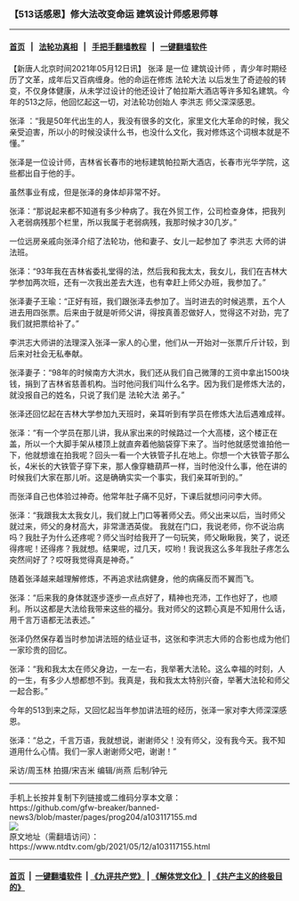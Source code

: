 ### 【513话感恩】修大法改变命运 建筑设计师感恩师尊
------------------------

#### [首页](https://github.com/gfw-breaker/banned-news3/blob/master/README.md) &nbsp;&nbsp;|&nbsp;&nbsp; [法轮功真相](https://github.com/begood0513/basic/blob/master/README.md)  &nbsp;&nbsp;|&nbsp;&nbsp; [手把手翻墙教程](https://github.com/gfw-breaker/guides/wiki)  &nbsp;&nbsp;|&nbsp;&nbsp; [一键翻墙软件](https://github.com/gfw-breaker/nogfw/blob/master/README.md)  



<div><div class="post_content" itemprop="articleBody">
 <p>
  【新唐人北京时间2021年05月12日讯】
  <ok href="https://www.ntdtv.com/gb/张泽.htm">
   张泽
  </ok>
  是一位
  <ok href="https://www.ntdtv.com/gb/建筑设计师.htm">
   建筑设计师
  </ok>
  ，青少年时期经历了文革，成年后又百病缠身。他的命运在修炼
  <ok href="https://www.ntdtv.com/gb/法轮大法.htm">
   法轮大法
  </ok>
  以后发生了奇迹般的转变，不仅身体健康，从未学过设计的他还设计了帕拉斯大酒店等许多知名建筑。今年的513之际，他回忆起这一切，对法轮功创始人
  <ok href="https://www.ntdtv.com/gb/李洪志.htm">
   李洪志
  </ok>
  师父深深感恩。
 </p>
 <p>
  <ok href="https://www.ntdtv.com/gb/张泽.htm">
   张泽
  </ok>
  ：“我是50年代出生的人，我没有很多的文化，家里文化大革命的时候，我父亲受迫害，所以小的时候没读什么书，也没什么文化，我对修炼这个词根本就是不懂。”
 </p>
 <p>
  张泽是一位设计师，吉林省长春市的地标建筑帕拉斯大酒店，长春市光华学院，这些都出自于他的手。
 </p>
 <p>
  虽然事业有成，但是张泽的身体却非常不好。
 </p>
 <p>
  张泽：“那说起来都不知道有多少种病了。我在外贸工作，公司检查身体，把我列入老弱病残那个栏里，所以我属于老弱病残，我那时候才30几岁。”
 </p>
 <p>
  一位远房亲戚向张泽介绍了法轮功，他和妻子、女儿一起参加了
  <ok href="https://www.ntdtv.com/gb/李洪志.htm">
   李洪志
  </ok>
  大师的讲法班。
 </p>
 <p>
  张泽：“93年我在吉林省委礼堂得的法，然后我和我太太，我女儿，我们在吉林大学参加两次班，还有一次我出差去大连，也有幸赶上师父办班，我参加了。”
 </p>
 <p>
  张泽妻子王瑜：“正好有班，我们跟张泽去参加了。当时进去的时候逃票，五个人进去用四张票。后来由于就是听师父讲，得按真善忍做好人，觉得这不对劲，完了我们就把票给补了。”
 </p>
 <p>
  李洪志大师讲的法理深入张泽一家人的心里，他们从一开始对一张票斤斤计较，到后来对社会无私奉献。
 </p>
 <p>
  张泽妻子：“98年的时候南方大洪水，我们还从我们自己微薄的工资中拿出1500块钱，捐到了吉林省慈善机构。当时他问我们叫什么名字。因为我们是修炼大法的，就没报自己的姓名，只说了我们是
  <ok href="https://www.ntdtv.com/gb/法轮大法.htm">
   法轮大法
  </ok>
  弟子。”
 </p>
 <p>
  张泽还回忆起在吉林大学参加九天班时，亲耳听到有学员在修炼大法后遇难成祥。
 </p>
 <p>
  张泽：“有一个学员在那儿讲，我从家出来的时候路过一个大高楼，这个楼正在盖，所以一个大脚手架从楼顶上就直奔着他脑袋穿下来了。当时他就感觉谁拍他一下，他就想谁在拍我呢？回头一看一个大铁管子扎在地上。你想一个大铁管子那么长，4米长的大铁管子穿下来，那人像穿糖葫芦一样，当时他没什么事，他在讲的时候我们大家在那儿听。这是确确实实一个事实，我们亲耳听到的。”
 </p>
 <p>
  而张泽自己也体验过神奇。他常年肚子痛不见好，下课后就想问问李大师。
 </p>
 <p>
  张泽：“我跟我太太我女儿，我们就上门口等著师父去。师父出来以后，当时师父就过来，师父的身材高大，非常潇洒英俊。 我就在门口，我说老师，你不说治病吗？我肚子为什么还疼呢？师父当时给我开了一句玩笑，师父瞅瞅我，笑了，说还得疼呢！还得疼？我就想。结果呢，过几天，哎哟！我说我这么多年我肚子疼怎么突然间好了？哎呀我觉得真是神奇。”
 </p>
 <p>
  随着张泽越来越理解修炼，不再追求祛病健身，他的病痛反而不翼而飞。
 </p>
 <p>
  张泽：“后来我的身体就逐步逐步一点点好了，精神也充沛，工作也好了，也顺利。所以这都是大法给我带来这些的福分。我对师父的这颗心真是不知用什么话，用千言万语都无法表述。”
 </p>
 <p>
  张泽仍然保存着当时参加讲法班的结业证书，这张和李洪志大师的合影也成为他们一家珍贵的回忆。
 </p>
 <p>
  张泽：“我和我太太在师父身边，一左一右，我举著大法轮。这么幸福的时刻，人的一生，有多少人想都想不到。我真是，我和我太太特别兴奋，举著大法轮和师父一起合影。”
 </p>
 <p>
  今年的513到来之际，又回忆起当年参加讲法班的经历，张泽一家对李大师深深感恩。
 </p>
 <p>
  张泽：“总之，千言万语，我就想说，谢谢师父！没有师父，没有我今天。我不知道用什么心情。我们一家人谢谢师父吧，谢谢！”
 </p>
 <p>
  采访/周玉林 拍摄/宋吉米 编辑/尚燕 后制/钟元
 </p>
 <div class="single_ad">
 </div>
</div>
</div>
<hr/>
手机上长按并复制下列链接或二维码分享本文章：<br/>
https://github.com/gfw-breaker/banned-news3/blob/master/pages/prog204/a103117155.md <br/>
<a href='https://github.com/gfw-breaker/banned-news3/blob/master/pages/prog204/a103117155.md'><img src='https://github.com/gfw-breaker/banned-news3/blob/master/pages/prog204/a103117155.md.png'/></a> <br/>
原文地址（需翻墙访问）：https://www.ntdtv.com/gb/2021/05/12/a103117155.html


------------------------
#### [首页](https://github.com/gfw-breaker/banned-news3/blob/master/README.md) &nbsp;|&nbsp; [一键翻墙软件](https://github.com/gfw-breaker/nogfw/blob/master/README.md) &nbsp;| [《九评共产党》](https://github.com/gfw-breaker/9ping.md/blob/master/README.md#九评之一评共产党是什么) | [《解体党文化》](https://github.com/gfw-breaker/jtdwh.md/blob/master/README.md) | [《共产主义的终极目的》](https://github.com/gfw-breaker/gczydzjmd.md/blob/master/README.md)


<img src='http://gfw-breaker.win/banned-news3/pages/prog204/a103117155.md' width='0px' height='0px'/>